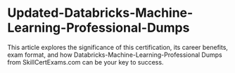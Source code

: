 # Updated-Databricks-Machine-Learning-Professional-Dumps
This article explores the significance of this certification, its career benefits, exam format, and how Databricks-Machine-Learning-Professional Dumps from SkillCertExams.com can be your key to success.

